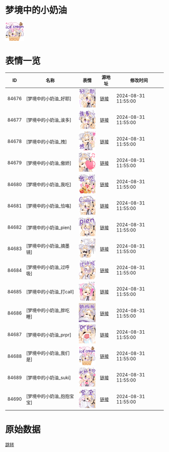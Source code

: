 # 梦境中的小奶油

<img src="./cover.png" height="60" alt="cover" />

# 表情一览

|ID|名称|表情|源地址|修改时间|
|----|----|----|----|----|
|84676|[梦境中的小奶油_好耶]|<img src="./pic/084676_%5B梦境中的小奶油_好耶%5D.png" height="60" alt="好耶"/>|[链接](https://i0.hdslb.com/bfs/garb/2a0d723344a8d16184e877b4a1b3e1357783b2d9.png)|2024-08-31 11:55:00|
|84677|[梦境中的小奶油_诶多]|<img src="./pic/084677_%5B梦境中的小奶油_诶多%5D.png" height="60" alt="诶多"/>|[链接](https://i0.hdslb.com/bfs/garb/4e21907106e1203802d00a8bb8f3fb033754df03.png)|2024-08-31 11:55:00|
|84678|[梦境中的小奶油_拽]|<img src="./pic/084678_%5B梦境中的小奶油_拽%5D.png" height="60" alt="拽"/>|[链接](https://i0.hdslb.com/bfs/garb/05716e0cca176f1840b2fd0a2441290cc99bc6df.png)|2024-08-31 11:55:00|
|84679|[梦境中的小奶油_傲娇]|<img src="./pic/084679_%5B梦境中的小奶油_傲娇%5D.png" height="60" alt="傲娇"/>|[链接](https://i0.hdslb.com/bfs/garb/24571975f6a0da76613c454f7eb5711be1d09198.png)|2024-08-31 11:55:00|
|84680|[梦境中的小奶油_我吃]|<img src="./pic/084680_%5B梦境中的小奶油_我吃%5D.png" height="60" alt="我吃"/>|[链接](https://i0.hdslb.com/bfs/garb/1099273a44a9ecb3a12e286a7710823bb1065350.png)|2024-08-31 11:55:00|
|84681|[梦境中的小奶油_恰咯]|<img src="./pic/084681_%5B梦境中的小奶油_恰咯%5D.png" height="60" alt="恰咯"/>|[链接](https://i0.hdslb.com/bfs/garb/e094c743cbab3373dee721d9d6f2431aaa8846e4.png)|2024-08-31 11:55:00|
|84682|[梦境中的小奶油_pien]|<img src="./pic/084682_%5B梦境中的小奶油_pien%5D.png" height="60" alt="pien"/>|[链接](https://i0.hdslb.com/bfs/garb/4567546dd25bdb174bce7ba188b7228d8758655a.png)|2024-08-31 11:55:00|
|84683|[梦境中的小奶油_摘墨镜]|<img src="./pic/084683_%5B梦境中的小奶油_摘墨镜%5D.png" height="60" alt="摘墨镜"/>|[链接](https://i0.hdslb.com/bfs/garb/f84118b33ca00a802acc393310f02ae01c12ecb5.png)|2024-08-31 11:55:00|
|84684|[梦境中的小奶油_过呼吸]|<img src="./pic/084684_%5B梦境中的小奶油_过呼吸%5D.png" height="60" alt="过呼吸"/>|[链接](https://i0.hdslb.com/bfs/garb/c1bd798074b8ba1bd07bf769b6f92a0f1afbfe82.png)|2024-08-31 11:55:00|
|84685|[梦境中的小奶油_打call]|<img src="./pic/084685_%5B梦境中的小奶油_打call%5D.png" height="60" alt="打call"/>|[链接](https://i0.hdslb.com/bfs/garb/efb17ccbfbd46c04b3318124ccf9f9f4154c8ecd.png)|2024-08-31 11:55:00|
|84686|[梦境中的小奶油_胖吃睡]|<img src="./pic/084686_%5B梦境中的小奶油_胖吃睡%5D.png" height="60" alt="胖吃睡"/>|[链接](https://i0.hdslb.com/bfs/garb/71cbfb979ed25ad969609ee6c9b521f414ec9bd9.png)|2024-08-31 11:55:00|
|84687|[梦境中的小奶油_prpr]|<img src="./pic/084687_%5B梦境中的小奶油_prpr%5D.png" height="60" alt="prpr"/>|[链接](https://i0.hdslb.com/bfs/garb/d5f5692b9b48333e43e041ab11f64b146d5c9b6e.png)|2024-08-31 11:55:00|
|84688|[梦境中的小奶油_我们是]|<img src="./pic/084688_%5B梦境中的小奶油_我们是%5D.png" height="60" alt="我们是"/>|[链接](https://i0.hdslb.com/bfs/garb/14e941f2a87f0749f13cd671f3ad628aff4d2fed.png)|2024-08-31 11:55:00|
|84689|[梦境中的小奶油_suki]|<img src="./pic/084689_%5B梦境中的小奶油_suki%5D.png" height="60" alt="suki"/>|[链接](https://i0.hdslb.com/bfs/garb/8e078cb9cd9169eac41df4538862e5eb3cc94df1.png)|2024-08-31 11:55:00|
|84690|[梦境中的小奶油_抱抱宝宝]|<img src="./pic/084690_%5B梦境中的小奶油_抱抱宝宝%5D.png" height="60" alt="抱抱宝宝"/>|[链接](https://i0.hdslb.com/bfs/garb/5cb27ae2e25d3ccc13a68efb840c1124506af041.png)|2024-08-31 11:55:00|

# 原始数据

[跳转](./raw.json)

